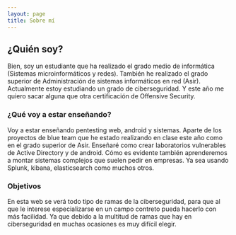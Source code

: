 ```yaml
---
layout: page
title: Sobre mí
---
```


## ¿Quién soy?

Bien, soy un estudiante que ha realizado el grado medio de informática (Sistemas microinformáticos y redes). También he realizado el grado superior de
Administración de sistemas informáticos en red (Asir). Actualmente estoy estudiando un grado de ciberseguridad. Y este año me quiero sacar alguna que otra
certificación de Offensive Security.

### ¿Qué voy a estar enseñando?

Voy a estar enseñando pentesting web, android y sistemas. Aparte de los proyectos de blue team que he estado realizando en clase este año como en el grado superior de Asir.
Enseñaré como crear laboratorios vulnerables de Active Directory y de android. Cómo es evidente también aprenderemos a montar sistemas complejos que suelen pedir en empresas.
Ya sea usando Splunk, kibana, elasticsearch como muchos otros.

### Objetivos

En esta web se verá todo tipo de ramas de la ciberseguridad, para que al que le interese especializarse en un campo contreto pueda hacerlo con más facilidad.
Ya que debido a la multitud de ramas que hay en ciberseguridad en muchas ocasiones es muy difícil elegir.
